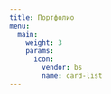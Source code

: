 ```yaml
---
title: Портфолио
menu:
  main:
    weight: 3
    params:
      icon:
        vendor: bs
        name: card-list
---
```

